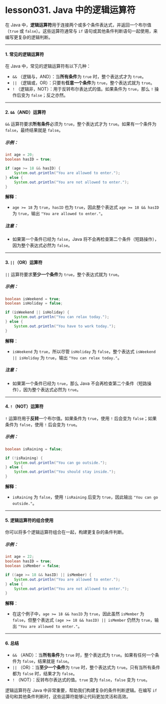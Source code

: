 # lesson031. Java 中的逻辑运算符

在 Java 中，**逻辑运算符**用于连接两个或多个条件表达式，并返回一个布尔值（`true` 或 `false`）。这些运算符通常与 `if` 语句或其他条件判断语句一起使用，来编写更复杂的逻辑判断。

------

#### 1. 常见的逻辑运算符

在 Java 中，常见的逻辑运算符有以下几种：

- `&&` （逻辑与，AND）：当**所有条件**为 `true` 时，整个表达式才为 `true`。
- `||` （逻辑或，OR）：只要有**任意一个条件**为 `true`，整个表达式就为 `true`。
- `!` （逻辑非，NOT）：用于反转布尔表达式的值。如果条件为 `true`，那么 `!` 操作后变为 `false`；反之亦然。

------

#### 2. `&&`（AND）运算符

`&&` 运算符要求**所有条件**必须为 `true`，整个表达式才为 `true`。如果有一个条件为 `false`，最终结果就是 `false`。

##### 示例：

```java
int age = 20;
boolean hasID = true;

if (age >= 18 && hasID) {
    System.out.println("You are allowed to enter.");
} else {
    System.out.println("You are not allowed to enter.");
}
```

**解释**：

- `age >= 18` 为 `true`，`hasID` 也为 `true`，因此整个表达式 `age >= 18 && hasID` 为 `true`，输出 `"You are allowed to enter."`。

##### 注意：

- 如果第一个条件已经为 `false`，Java 将不会再检查第二个条件（短路操作），因为整个表达式必然为 `false`。

------

#### 3. `||`（OR）运算符

`||` 运算符要求**至少一个条件**为 `true`，整个表达式就为 `true`。

##### 示例：

```java
boolean isWeekend = true;
boolean isHoliday = false;

if (isWeekend || isHoliday) {
    System.out.println("You can relax today.");
} else {
    System.out.println("You have to work today.");
}
```

**解释**：

- `isWeekend` 为 `true`，所以尽管 `isHoliday` 为 `false`，整个表达式 `isWeekend || isHoliday` 为 `true`，输出 `"You can relax today."`。

##### 注意：

- 如果第一个条件已经为 `true`，那么 Java 不会再检查第二个条件（短路操作），因为整个表达式必然为 `true`。

------

#### 4. `!`（NOT）运算符

`!` 运算符用于**反转**一个布尔值。如果条件为 `true`，使用 `!` 后会变为 `false`；如果条件为 `false`，使用 `!` 后会变为 `true`。

##### 示例：

```java
boolean isRaining = false;

if (!isRaining) {
    System.out.println("You can go outside.");
} else {
    System.out.println("You should stay inside.");
}
```

**解释**：

- `isRaining` 为 `false`，使用 `!isRaining` 后变为 `true`，因此输出 `"You can go outside."`。

------

#### 5. 逻辑运算符的组合使用

你可以将多个逻辑运算符组合在一起，构建更复杂的条件判断。

##### 示例：

```java
int age = 22;
boolean hasID = true;
boolean isMember = false;

if ((age >= 18 && hasID) || isMember) {
    System.out.println("You are allowed to enter.");
} else {
    System.out.println("You are not allowed to enter.");
}
```

**解释**：

- 在这个例子中，`age >= 18 && hasID` 为 `true`，因此虽然 `isMember` 为 `false`，但整个表达式 `(age >= 18 && hasID) || isMember` 仍然为 `true`，输出 `"You are allowed to enter."`。

------

#### 6. 总结

- `&&` （AND）：当**所有条件**为 `true` 时，整个表达式为 `true`。如果有任何一个条件为 `false`，结果就是 `false`。
- `||` （OR）：当**至少一个条件**为 `true` 时，整个表达式为 `true`。只有当所有条件都为 `false` 时，结果才为 `false`。
- `!` （NOT）：反转布尔表达式的值。`true` 变为 `false`，`false` 变为 `true`。

逻辑运算符在 Java 中非常重要，帮助我们构建复杂的条件判断逻辑。在编写 `if` 语句和其他条件判断时，这些运算符能够让代码更加灵活和高效。